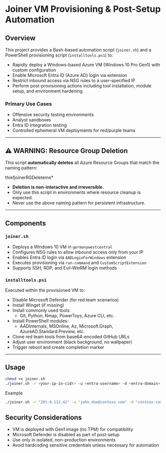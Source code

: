 # Joiner VM Provisioning & Post-Setup Automation

## Overview

This project provides a Bash-based automation script (`joiner.sh`) and a PowerShell provisioning script (`installtools.ps1`) to:

- Rapidly deploy a Windows-based Azure VM (Windows 10 Pro Gen1) with custom configuration
- Enable Microsoft Entra ID (Azure AD) login via extension
- Restrict inbound access via NSG rules to a user-specified IP
- Perform post-provisioning actions including tool installation, module setup, and environment hardening

### Primary Use Cases

- Offensive security testing environments
- Analyst sandboxes
- Entra ID integration testing
- Controlled ephemeral VM deployments for red/purple teams

---

## ⚠️ WARNING: Resource Group Deletion

This script **automatically deletes** all Azure Resource Groups that match the naming pattern:

thiefjoinerRGDeleteme*

- **Deletion is non-interactive and irreversible.**
- Only use this script in environments where resource cleanup is expected.
- Never use the above naming pattern for persistent infrastructure.

- ---

## Components

### `joiner.sh`

- Deploys a Windows 10 VM in `germanywestcentral`
- Configures NSG rules to allow inbound access only from your IP
- Enables Entra ID login via `AADLoginForWindows` extension
- Executes provisioning via `run-command` and `CustomScriptExtension`
- Supports SSH, RDP, and Evil-WinRM login methods

### `installtools.ps1`

Executed within the provisioned VM to:

- Disable Microsoft Defender (for red team scenarios)
- Install Winget (if missing)
- Install commonly used tools:
  - Git, Python, Nmap, PowerToys, Azure CLI, etc.
- Install PowerShell modules:
  - AADInternals, MSOnline, Az, Microsoft.Graph, AzureAD.Standard.Preview, etc.
- Clone red team tools from base64-encoded GitHub URLs
- Adjust user environment (black background, no wallpaper)
- Trigger reboot and create completion marker

---

## Usage

```bash
chmod +x joiner.sh
./joiner.sh -r <your-ip-in-cidr> -u <entra-username> -d <entra-domain> -p <plaintext-password>
```
Example

```bash
./joiner.sh -r "203.0.113.42" -u "john.doe@contoso.com" -d "contoso.com" -p "ThisIsNotaRealP@ssword"
```


## Security Considerations
- VM is deployed with Gen1 image (no TPM) for compatibility
- Microsoft Defender is disabled as part of post-setup
- Use only in isolated, non-production environments
- Avoid hardcoding sensitive credentials unless necessary for automation
  

